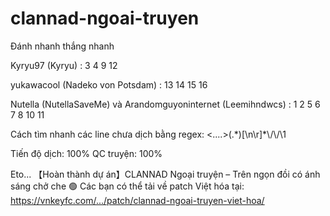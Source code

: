 # clannad-ngoai-truyen
Đánh nhanh thắng nhanh

Kyryu97 (Kyryu) : 3 4 9 12

yukawacool (Nadeko von Potsdam) : 13 14 15 16

Nutella (NutellaSaveMe) và Arandomguyoninternet (Leemihndwcs) : 1 2 5 6 7 8 10 11

Cách tìm nhanh các line chưa dịch bằng regex: <....>(.\*)\[\n\r]*\\/\\/\1

Tiến độ dịch: 100%
QC truyện: 100%

Eto... 【Hoàn thành dự án】CLANNAD Ngoại truyện – Trên ngọn đồi có ánh sáng chở che
🟢 Các bạn có thể tải về patch Việt hóa tại: https://vnkeyfc.com/.../patch/clannad-ngoai-truyen-viet-hoa/
